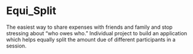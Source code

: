 # Equi_Split
The easiest way to share expenses with friends and family
and stop stressing about “who owes who.”
Individual project to build an application which helps
equally split the amount due of different participants in a
session.

